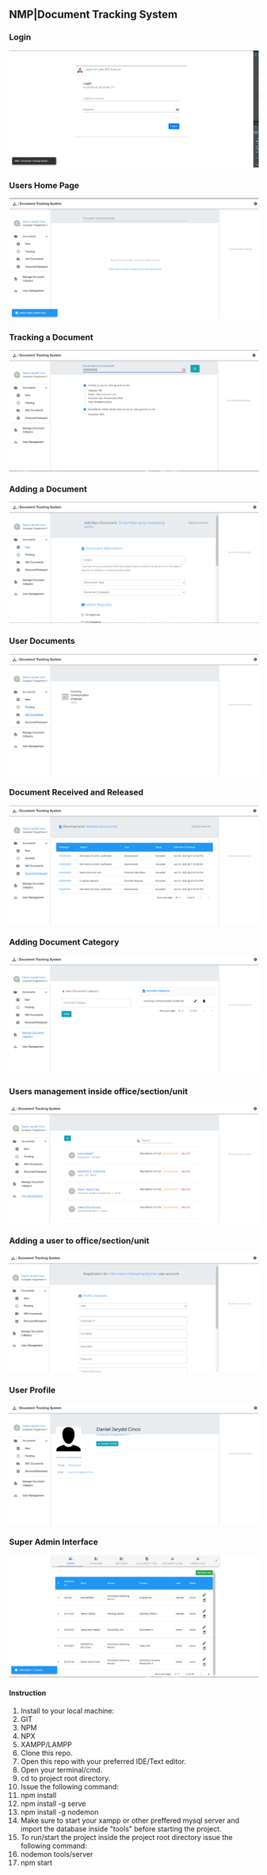 
## NMP|Document Tracking System

### Login

![Alt Text](https://github.com/atocayon/document-tracking/blob/master/src/img/scrn_shot/1.PNG)

### Users Home Page

![Alt Text](https://github.com/atocayon/document-tracking/blob/master/src/img/scrn_shot/2.PNG)

### Tracking a Document

![Alt Text](https://github.com/atocayon/document-tracking/blob/master/src/img/scrn_shot/4.PNG)

### Adding a Document

![Alt Text](https://github.com/atocayon/document-tracking/blob/master/src/img/scrn_shot/3.PNG)

### User Documents

![Alt Text](https://github.com/atocayon/document-tracking/blob/master/src/img/scrn_shot/5.PNG)

### Document Received and Released

![Alt Text](https://github.com/atocayon/document-tracking/blob/master/src/img/scrn_shot/6.PNG)

### Adding Document Category

![Alt Text](https://github.com/atocayon/document-tracking/blob/master/src/img/scrn_shot/7.PNG)

### Users management inside office/section/unit

![Alt Text](https://github.com/atocayon/document-tracking/blob/master/src/img/scrn_shot/8.PNG)

### Adding a user to office/section/unit

![Alt Text](https://github.com/atocayon/document-tracking/blob/master/src/img/scrn_shot/9.PNG)

### User Profile

![Alt Text](https://github.com/atocayon/document-tracking/blob/master/src/img/scrn_shot/10.PNG)

### Super Admin Interface 

![Alt Text](https://github.com/atocayon/document-tracking/blob/master/src/img/scrn_shot/11.PNG)

#### Instruction
1. Install to your local machine:
  1. GIT
  1. NPM
  1. NPX
  1. XAMPP/LAMPP
1. Clone this repo.
1. Open this repo with your preferred IDE/Text editor.
1. Open your terminal/cmd.
1. cd to project root directory.
1. Issue the following command:
  1. npm install
  1. npm install -g serve
  1. npm install -g nodemon
1. Make sure to start your xampp or other preffered mysql server and import the database inside "tools" before starting the project.
1. To run/start the project inside the project root directory issue the following command:
  1. nodemon tools/server
  1. npm start


